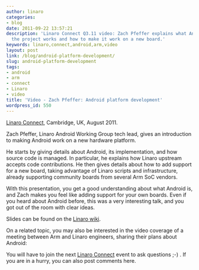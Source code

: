 ```yaml
---
author: linaro
categories:
- blog
date: 2011-09-22 13:57:21
description: 'Linaro Connect Q3.11 video: Zach Pfeffer explains what Android is, how
  the project works and how to make it work on a new board.'
keywords: linaro,connect,android,arm,video
layout: post
link: /blog/android-platform-development/
slug: android-platform-development
tags:
- android
- arm
- connect
- Linaro
- video
title: 'Video - Zach Pfeffer: Android platform development'
wordpress_id: 550
---
```


[Linaro Connect](http://connect.linaro.org/), Cambridge, UK, August 2011.

Zach Pfeffer, Linaro Android Working Group tech lead, gives an introduction to making Android work on a new hardware platform.

He starts by giving details about Android, its implementation, and how source code is managed. In particular, he explains how Linaro upstream accepts code contributions. He then gives details about how to add support for a new board, taking advantage of Linaro scripts and infrastructure, already supporting community boards from several Arm SoC vendors.

With this presentation, you get a good understanding about what Android is, and Zach makes you feel like adding support for your own boards. Even if you heard about Android before, this was a very interesting talk, and you got out of the room with clear ideas.


Slides can be found on the [Linaro wiki](https://wiki.linaro.org/Events/LinaroConnectQ3.11/Presentations?action=AttachFile&do=get&target=Introduction_to_Android_Platform_Development.pdf). 

On a related topic, you may also be interested in the video coverage of a meeting between Arm and Linaro engineers, sharing their plans about Android:


You will have to join the next [Linaro Connect](http://connect.linaro.org/) event to ask questions ;-) . If you are in a hurry, you can also post comments here.